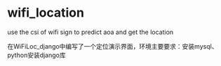 # wifi_location
<p>use the csi of wifi sign to predict aoa and get the location</p>

在WiFiLoc_django中编写了一个定位演示界面，环境主要要求：安装mysql、python安装django库
